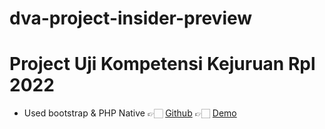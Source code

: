 # dva-project-insider-preview
# Project Uji Kompetensi Kejuruan Rpl 2022

- Used bootstrap & PHP Native
👉🏻 [Github](https://github.com/dva-project-insider-preview/)
👉🏻 [Demo](http://ujikom.ezyro.com/)
